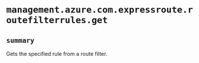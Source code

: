 # `management.azure.com.expressroute.routefilterrules.get`

## `summary`
Gets the specified rule from a route filter.


